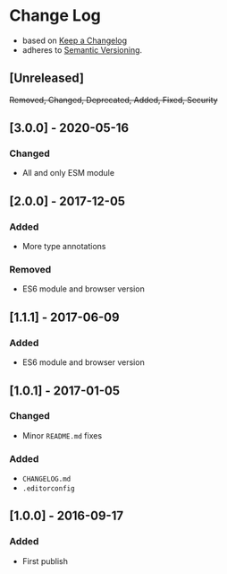 <!-- markdownlint-disable MD022 MD024 MD026 MD032 MD041 -->

# Change Log

- based on [Keep a Changelog](http://keepachangelog.com/)
- adheres to [Semantic Versioning](http://semver.org/).

## [Unreleased]
~~Removed, Changed, Deprecated, Added, Fixed, Security~~

## [3.0.0] - 2020-05-16
### Changed
- All and only ESM module

## [2.0.0] - 2017-12-05
### Added
- More type annotations
### Removed
- ES6 module and browser version

## [1.1.1] - 2017-06-09
### Added
- ES6 module and browser version

## [1.0.1] - 2017-01-05
### Changed
- Minor `README.md` fixes

### Added
- `CHANGELOG.md`
- `.editorconfig`


## [1.0.0] - 2016-09-17
### Added
- First publish
